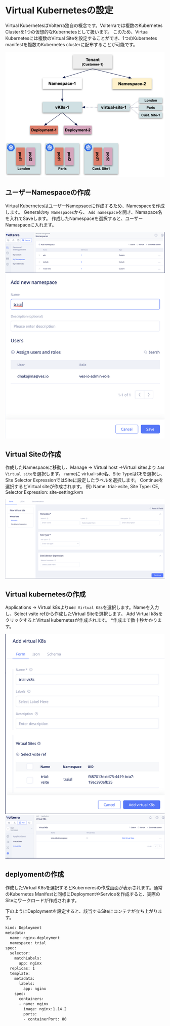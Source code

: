# Virtual Kubernetesの設定

Virtual KubernetesはVolterra独自の概念です。Volterraでは複数のKubernetes Clusterを1つの仮想的なKubernetesとして扱います。
このため、Virtua Kubernetesには複数のVirtual Siteを設定することができ、1つのKubernetes manifestを複数のKubernetes clusterに配布することが可能です。

![vk8s](./pics/vk8s.png)

## ユーザーNamespaceの作成

Virtual KubernetesはユーザーNamepsaceに作成するため、Namespaceを作成します。
Generalの`My Namespaces`から、 `Add namespace`を開き、Namapace名を入れてSaveします。
作成したNamespaceを選択すると、ユーザーNamaspaceに入れます。

![namespace1](./pics/namespace1.png)
![namespace2](./pics/namespace2.png)

## Virtual Siteの作成

作成したNamespaceに移動し、Manage -> Virtual host ->Virtual sitesより `Add Virtual site`を選択します。
nameに virtual-site名、Site TypeはCEを選択し、Site Selector ExpressionではSiteに設定したラベルを選択します。 Continueを選択するとVirtual siteが作成されます。
例) Name: trial-vsite, Site Type: CE, Selector Expression: site-setting:kvm

![vsite1](./pics/vsite1.png)

## Virtual kubernetesの作成

Applications -> Virtual k8sより`Add Virtual K8s`を選択します。Nameを入力し、Select vsite refから作成したVirtual Siteを選択します。 Add Virtual k8sをクリックするとVirtual kubernetesが作成されます。
*作成まで数十秒かかります。

![vk8s1](./pics/vk8s1.png)
![vk8s2](./pics/vk8s2.png)

## deplyomentの作成

作成したVirtual K8sを選択するとKuberneresの作成画面が表示されます。通常のKubernetes Manifestと同様にDeploymentやServiceを作成すると、実際のSiteにワークロードが作成されます。

下のようにDeploymentを設定すると、該当するSiteにコンテナが立ち上がります。

```apiVersion: apps/v1
kind: Deployment
metadata:
  name: nginx-deployment
  namespace: trial
spec:
  selector:
    matchLabels:
      app: nginx
  replicas: 1
  template:
    metadata:
      labels:
        app: nginx
    spec:
      containers:
      - name: nginx
        image: nginx:1.14.2
        ports:
        - containerPort: 80
```


